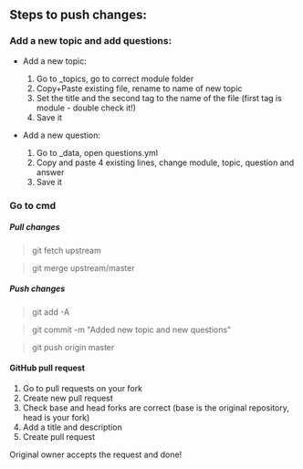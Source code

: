 ## Steps to push changes:

### Add a new topic and add questions:

* Add a new topic:
	1. Go to _topics, go to correct module folder
	2. Copy+Paste existing file, rename to name of new topic
	3. Set the title and the second tag to the name of the file (first tag is module - double check it!)
	4. Save it

* Add a new question:
	1. Go to _data, open questions.yml
	2. Copy and paste 4 existing lines, change module, topic, question and answer
	3. Save it

### Go to cmd

##### Pull changes
> git fetch upstream

> git merge upstream/master

##### Push changes
> git add -A

> git commit -m "Added new topic and new questions"

> git push origin master

#### GitHub pull request
1. Go to pull requests on your fork
2. Create new pull request
3. Check base and head forks are correct (base is the original repository, head is your fork)
4. Add a title and description
5. Create pull request

Original owner accepts the request and done!